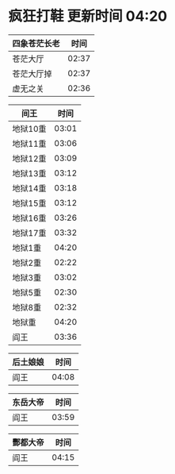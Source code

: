 # 疯狂打鞋 更新时间 04:20

| 四象苍茫长老   | 时间    |
|--------|-------|
| 苍茫大厅 | 02:37 |
| 苍茫大厅掉 | 02:37 |
| 虚无之关 | 02:36 |

| 间王   | 时间    |
|--------|-------|
| 地狱10重 | 03:01 |
| 地狱11重 | 03:06 |
| 地狱12重 | 03:09 |
| 地狱13重 | 03:12 |
| 地狱14重 | 03:18 |
| 地狱15重 | 03:12 |
| 地狱16重 | 03:26 |
| 地狱17重 | 03:32 |
| 地狱1重 | 04:20 |
| 地狱2重 | 02:22 |
| 地狱3重 | 03:02 |
| 地狱5重 | 02:30 |
| 地狱8重 | 02:32 |
| 地狱重 | 04:20 |
| 阎王 | 03:36 |

| 后土娘娘   | 时间    |
|--------|-------|
| 阎王 | 04:08 |

| 东岳大帝   | 时间    |
|--------|-------|
| 阎王 | 03:59 |

| 酆都大帝   | 时间    |
|--------|-------|
| 阎王 | 04:15 |